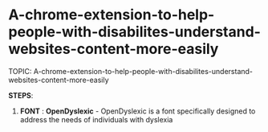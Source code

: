 # A-chrome-extension-to-help-people-with-disabilites-understand-websites-content-more-easily

 TOPIC: A-chrome-extension-to-help-people-with-disabilites-understand-websites-content-more-easily

 __STEPS__:
 1. __FONT__ : __OpenDyslexic__ - OpenDyslexic is a font specifically designed to address the needs of individuals with dyslexia
